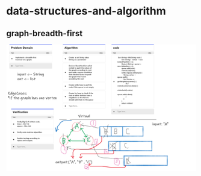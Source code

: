 # data-structures-and-algorithm

## graph-breadth-first
![breadthFirst](https://github.com/Amara002/data-structures-and-algorithm/blob/graph-breadth-first/cc36.png)

